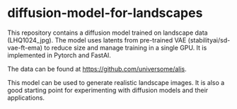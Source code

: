 # diffusion-model-for-landscapes

This repository contains a diffusion model trained on landscape data (LHQ1024_jpg). The model uses latents from pre-trained VAE (stabilityai/sd-vae-ft-ema) to reduce size and manage training in a single GPU. It is implemented in Pytorch and FastAI.

The data can be found at https://github.com/universome/alis.

This model can be used to generate realistic landscape images. It is also a good starting point for experimenting with diffusion models and their applications.
